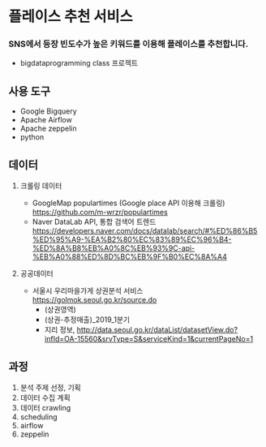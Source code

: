 # 플레이스 추천 서비스 
### SNS에서 등장 빈도수가 높은 키워드를 이용해 플레이스를 추천합니다. 
- bigdataprogramming class 프로젝트

## 사용 도구
- Google Bigquery
- Apache Airflow
- Apache zeppelin
- python

## 데이터
1. 크롤링 데이터
    - GoogleMap populartimes (Google place API 이용해 크롤링) 
    https://github.com/m-wrzr/populartimes
    - Naver DataLab API, 통합 검색어 트렌드
    https://developers.naver.com/docs/datalab/search/#%ED%86%B5%ED%95%A9-%EA%B2%80%EC%83%89%EC%96%B4-%ED%8A%B8%EB%A0%8C%EB%93%9C-api-%EB%A0%88%ED%8D%BC%EB%9F%B0%EC%8A%A4


2. 공공데이터
    - 서울시 우리마을가게 상권분석 서비스
    https://golmok.seoul.go.kr/source.do
        - (상권영역)
        - (상권-추정매출)_2019_1분기
        - 지리 정보, http://data.seoul.go.kr/dataList/datasetView.do?infId=OA-15560&srvType=S&serviceKind=1&currentPageNo=1



## 과정
1. 분석 주제 선정, 기획
2. 데이터 수집 계획
3. 데이터 crawling
4. scheduling
5. airflow
6. zeppelin